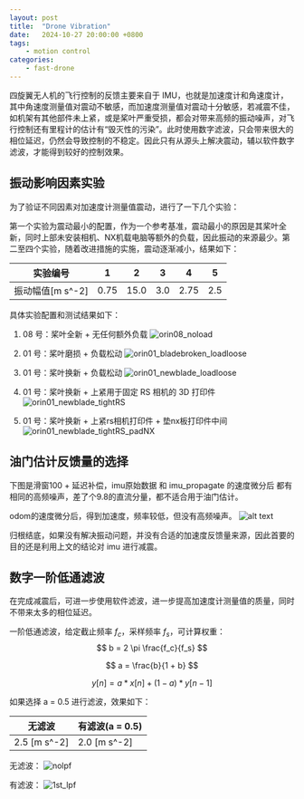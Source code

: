 ```yaml
---
layout: post
title:  "Drone Vibration"
date:   2024-10-27 20:00:00 +0800
tags: 
    - motion control
categories:
    - fast-drone
---
```



四旋翼无人机的飞行控制的反馈主要来自于 IMU，也就是加速度计和角速度计，其中角速度测量值对震动不敏感，而加速度测量值对震动十分敏感，若减震不佳，如机架有其他部件未上紧，或是桨叶严重受损，都会对带来高频的振动噪声，对飞行控制还有里程计的估计有“毁灭性的污染”。此时使用数字滤波，只会带来很大的相位延迟，仍然会导致控制的不稳定。因此只有从源头上解决震动，辅以软件数字滤波，才能得到较好的控制效果。

## 振动影响因素实验

为了验证不同因素对加速度计测量值震动，进行了一下几个实验：

第一个实验为震动最小的配置，作为一个参考基准，震动最小的原因是其桨叶全新，同时上部未安装相机、NX机载电脑等额外的负载，因此振动的来源最少。第二至四个实验，随着改进措施的实施，震动逐渐减小，结果如下：

|实验编号|1|2|3|4|5|
|-|-|-|-|-|-|
|振动幅值[m s^-2]|0.75|15.0|3.0|2.75|2.5|

具体实验配置和测试结果如下：

1.  08 号：桨叶全新 + 无任何额外负载
![orin08_noload](/assets/2024-10-27-drone-vibration/orin08_noload.png)

2. 01 号：桨叶磨损 + 负载松动
![orin01_bladebroken_loadloose](/assets/2024-10-27-drone-vibration/orin01_bladebroken_loadloose.png)

3. 01 号：桨叶换新 + 负载松动
![orin01_newblade_loadloose](/assets/2024-10-27-drone-vibration/orin01_newblade_loadloose.png)

4. 01 号：桨叶换新 + 上紧用于固定 RS 相机的 3D 打印件
![orin01_newblade_tightRS](/assets/2024-10-27-drone-vibration/orin01_newblade_tightRS.png)

5. 01 号：桨叶换新 + 上紧rs相机打印件 + 垫nx板打印件中间
![orin01_newblade_tightRS_padNX](/assets/2024-10-27-drone-vibration/orin01_newblade_tightRS_padNX.png)


## 油门估计反馈量的选择

下图是滑窗100 + 延迟补偿，imu原始数据 和 imu_propagate 的速度微分后 都有相同的高频噪声，差了个9.8的直流分量，都不适合用于油门估计。

odom的速度微分后，得到加速度，频率较低，但没有高频噪声。
![alt text](/assets/2024-10-27-drone-vibration/image.png)

归根结底，如果没有解决振动问题，并没有合适的加速度反馈量来源，因此首要的目的还是利用上文的结论对 imu 进行减震。

## 数字一阶低通滤波

在完成减震后，可进一步使用软件滤波，进一步提高加速度计测量值的质量，同时不带来太多的相位延迟。

一阶低通滤波，给定截止频率 $f_c$，采样频率 $f_s$，可计算权重：
$$
b = 2 \pi \frac{f_c}{f_s}
$$

$$
a = \frac{b}{1 + b}
$$

$$
y[n] = a * x[n] + (1-a) * y[n-1]
$$

如果选择 a = 0.5 进行滤波，效果如下：

|无滤波|有滤波(a = 0.5)|
|-|-|
|2.5 [m s^-2]|2.0 [m s^-2]|

无滤波：
![nolpf](/assets/2024-10-27-drone-vibration/nolpf.png)

有滤波：
![1st_lpf](/assets/2024-10-27-drone-vibration/1st_lpf.png)


